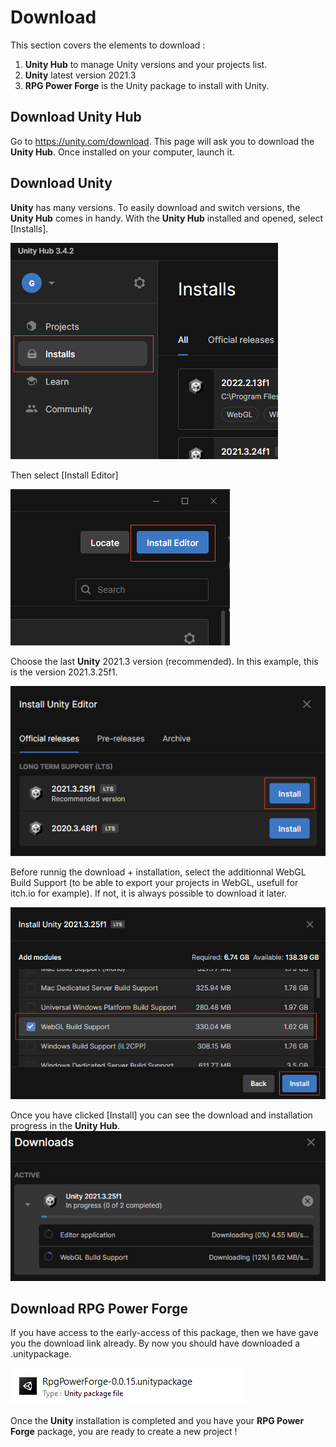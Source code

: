# Download

This section covers the elements to download :
1. **Unity Hub** to manage Unity versions and your projects list.
1. **Unity** latest version 2021.3
1. **RPG Power Forge** is the Unity package to install with Unity.

## Download Unity Hub

Go to https://unity.com/download. This page will ask you to download the **Unity Hub**. Once installed on your computer, launch it.

## Download Unity

**Unity** has many versions. To easily download and switch versions, the **Unity Hub** comes in handy. With the **Unity Hub** installed and opened, select [Installs].

![install_button.png](./../media/download/install_button.png)

Then select [Install Editor]

![install_editor_button.png](./../media/download/install_editor_button.png)

Choose the last **Unity** 2021.3 version (recommended). In this example, this is the version 2021.3.25f1.

![install_unity_version.png](./../media/download/install_unity_version.png)

Before runnig the download + installation, select the additionnal WebGL Build Support (to be able to export your projects in WebGL, usefull for itch.io for example). If not, it is always possible to download it later.

![install_webgl.png](./../media/download/install_webgl.png)

Once you have clicked [Install] you can see the download and installation progress in the **Unity Hub**.
![install_progress.png](./../media/download/install_progress.png)

## Download RPG Power Forge

If you have access to the early-access of this package, then we have gave you the download link already. By now you should have downloaded a .unitypackage.

![rpf_unitypackage.png](./../media/download/rpf_unitypackage.png)

Once the **Unity** installation is completed and you have your **RPG Power Forge** package, you are ready to create a new project !